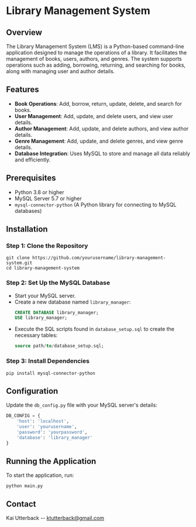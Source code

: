 # Library Management System

## Overview
The Library Management System (LMS) is a Python-based command-line application designed to manage the operations of a library. It facilitates the management of books, users, authors, and genres. The system supports operations such as adding, borrowing, returning, and searching for books, along with managing user and author details.

## Features
- **Book Operations**: Add, borrow, return, update, delete, and search for books.
- **User Management**: Add, update, and delete users, and view user details.
- **Author Management**: Add, update, and delete authors, and view author details.
- **Genre Management**: Add, update, and delete genres, and view genre details.
- **Database Integration**: Uses MySQL to store and manage all data reliably and efficiently.

## Prerequisites
- Python 3.8 or higher
- MySQL Server 5.7 or higher
- `mysql-connector-python` (A Python library for connecting to MySQL databases)

## Installation

### Step 1: Clone the Repository
```
git clone https://github.com/yourusername/library-management-system.git
cd library-management-system
```

### Step 2: Set Up the MySQL Database
- Start your MySQL server.
- Create a new database named `library_manager`:
  ```sql
  CREATE DATABASE library_manager;
  USE library_manager;
  ```
- Execute the SQL scripts found in `database_setup.sql` to create the necessary tables:
  ```sql
  source path/to/database_setup.sql;
  ```

### Step 3: Install Dependencies
```
pip install mysql-connector-python
```

## Configuration
Update the `db_config.py` file with your MySQL server's details:
```python
DB_CONFIG = {
    'host': 'localhost',
    'user': 'yourusername',
    'password': 'yourpassword',
    'database': 'library_manager'
}
```

## Running the Application
To start the application, run:
```
python main.py
```

## Contact
Kai Utterback -- ktutterback@gmail.com




